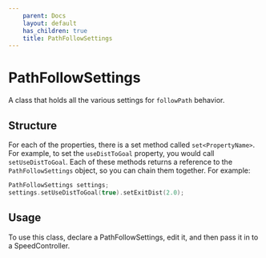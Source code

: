 ```yaml
---
    parent: Docs
    layout: default
    has_children: true
    title: PathFollowSettings
---
```

# PathFollowSettings
A class that holds all the various settings for `followPath` behavior.

## Structure
For each of the properties, there is a set method called `set<PropertyName>`. For example, to set the `useDistToGoal` property, you would call `setUseDistToGoal`. Each of these methods returns a reference to the `PathFollowSettings` object, so you can chain them together. For example:
```cpp
PathFollowSettings settings;
settings.setUseDistToGoal(true).setExitDist(2.0);
```

## Usage
To use this class, declare a PathFollowSettings, edit it, and then pass it in to a SpeedController. 